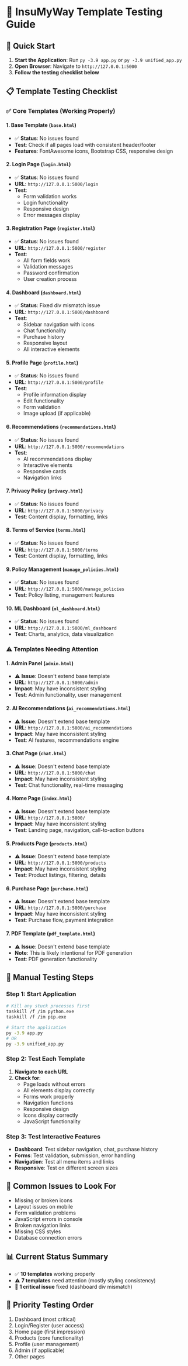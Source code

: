 # 🧪 InsuMyWay Template Testing Guide

## 🚀 Quick Start
1. **Start the Application**: Run `py -3.9 app.py` or `py -3.9 unified_app.py`
2. **Open Browser**: Navigate to `http://127.0.0.1:5000`
3. **Follow the testing checklist below**

## 📋 Template Testing Checklist

### ✅ **Core Templates (Working Properly)**

#### 1. **Base Template** (`base.html`)
- ✅ **Status**: No issues found
- **Test**: Check if all pages load with consistent header/footer
- **Features**: FontAwesome icons, Bootstrap CSS, responsive design

#### 2. **Login Page** (`login.html`)
- ✅ **Status**: No issues found
- **URL**: `http://127.0.0.1:5000/login`
- **Test**: 
  - Form validation works
  - Login functionality
  - Responsive design
  - Error messages display

#### 3. **Registration Page** (`register.html`)
- ✅ **Status**: No issues found
- **URL**: `http://127.0.0.1:5000/register`
- **Test**:
  - All form fields work
  - Validation messages
  - Password confirmation
  - User creation process

#### 4. **Dashboard** (`dashboard.html`)
- ✅ **Status**: Fixed div mismatch issue
- **URL**: `http://127.0.0.1:5000/dashboard`
- **Test**:
  - Sidebar navigation with icons
  - Chat functionality
  - Purchase history
  - Responsive layout
  - All interactive elements

#### 5. **Profile Page** (`profile.html`)
- ✅ **Status**: No issues found
- **URL**: `http://127.0.0.1:5000/profile`
- **Test**:
  - Profile information display
  - Edit functionality
  - Form validation
  - Image upload (if applicable)

#### 6. **Recommendations** (`recommendations.html`)
- ✅ **Status**: No issues found
- **URL**: `http://127.0.0.1:5000/recommendations`
- **Test**:
  - AI recommendations display
  - Interactive elements
  - Responsive cards
  - Navigation links

#### 7. **Privacy Policy** (`privacy.html`)
- ✅ **Status**: No issues found
- **URL**: `http://127.0.0.1:5000/privacy`
- **Test**: Content display, formatting, links

#### 8. **Terms of Service** (`terms.html`)
- ✅ **Status**: No issues found
- **URL**: `http://127.0.0.1:5000/terms`
- **Test**: Content display, formatting, links

#### 9. **Policy Management** (`manage_policies.html`)
- ✅ **Status**: No issues found
- **URL**: `http://127.0.0.1:5000/manage_policies`
- **Test**: Policy listing, management features

#### 10. **ML Dashboard** (`ml_dashboard.html`)
- ✅ **Status**: No issues found
- **URL**: `http://127.0.0.1:5000/ml_dashboard`
- **Test**: Charts, analytics, data visualization

### ⚠️ **Templates Needing Attention**

#### 1. **Admin Panel** (`admin.html`)
- ⚠️ **Issue**: Doesn't extend base template
- **URL**: `http://127.0.0.1:5000/admin`
- **Impact**: May have inconsistent styling
- **Test**: Admin functionality, user management

#### 2. **AI Recommendations** (`ai_recommendations.html`)
- ⚠️ **Issue**: Doesn't extend base template
- **URL**: `http://127.0.0.1:5000/ai_recommendations`
- **Impact**: May have inconsistent styling
- **Test**: AI features, recommendations engine

#### 3. **Chat Page** (`chat.html`)
- ⚠️ **Issue**: Doesn't extend base template
- **URL**: `http://127.0.0.1:5000/chat`
- **Impact**: May have inconsistent styling
- **Test**: Chat functionality, real-time messaging

#### 4. **Home Page** (`index.html`)
- ⚠️ **Issue**: Doesn't extend base template
- **URL**: `http://127.0.0.1:5000/`
- **Impact**: May have inconsistent styling
- **Test**: Landing page, navigation, call-to-action buttons

#### 5. **Products Page** (`products.html`)
- ⚠️ **Issue**: Doesn't extend base template
- **URL**: `http://127.0.0.1:5000/products`
- **Impact**: May have inconsistent styling
- **Test**: Product listings, filtering, details

#### 6. **Purchase Page** (`purchase.html`)
- ⚠️ **Issue**: Doesn't extend base template
- **URL**: `http://127.0.0.1:5000/purchase`
- **Impact**: May have inconsistent styling
- **Test**: Purchase flow, payment integration

#### 7. **PDF Template** (`pdf_template.html`)
- ⚠️ **Issue**: Doesn't extend base template
- **Note**: This is likely intentional for PDF generation
- **Test**: PDF generation functionality

## 🔧 **Manual Testing Steps**

### **Step 1: Start Application**
```bash
# Kill any stuck processes first
taskkill /f /im python.exe
taskkill /f /im pip.exe

# Start the application
py -3.9 app.py
# OR
py -3.9 unified_app.py
```

### **Step 2: Test Each Template**
1. **Navigate to each URL**
2. **Check for**:
   - Page loads without errors
   - All elements display correctly
   - Forms work properly
   - Navigation functions
   - Responsive design
   - Icons display correctly
   - JavaScript functionality

### **Step 3: Test Interactive Features**
- **Dashboard**: Test sidebar navigation, chat, purchase history
- **Forms**: Test validation, submission, error handling
- **Navigation**: Test all menu items and links
- **Responsive**: Test on different screen sizes

## 🐛 **Common Issues to Look For**
- Missing or broken icons
- Layout issues on mobile
- Form validation problems
- JavaScript errors in console
- Broken navigation links
- Missing CSS styles
- Database connection errors

## 📊 **Current Status Summary**
- ✅ **10 templates** working properly
- ⚠️ **7 templates** need attention (mostly styling consistency)
- 🔧 **1 critical issue** fixed (dashboard div mismatch)

## 🎯 **Priority Testing Order**
1. Dashboard (most critical)
2. Login/Register (user access)
3. Home page (first impression)
4. Products (core functionality)
5. Profile (user management)
6. Admin (if applicable)
7. Other pages

